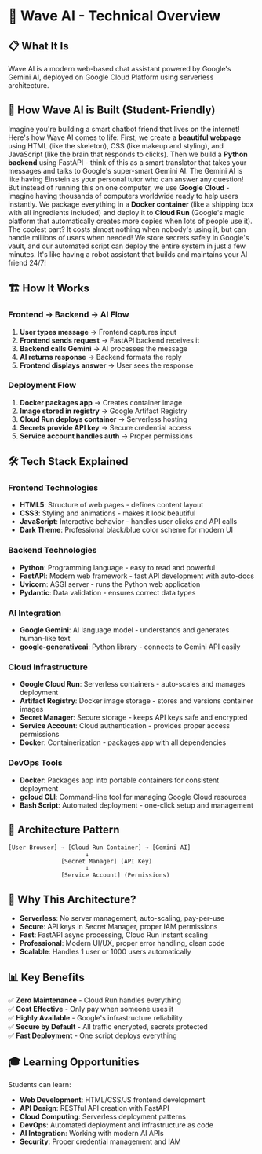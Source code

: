 # 🌊 Wave AI - Technical Overview

## 📋 What It Is
Wave AI is a modern web-based chat assistant powered by Google's Gemini AI, deployed on Google Cloud Platform using serverless architecture.

## 🎯 How Wave AI is Built (Student-Friendly)

Imagine you're building a smart chatbot friend that lives on the internet! Here's how Wave AI comes to life: First, we create a **beautiful webpage** using HTML (like the skeleton), CSS (like makeup and styling), and JavaScript (like the brain that responds to clicks). Then we build a **Python backend** using FastAPI - think of this as a smart translator that takes your messages and talks to Google's super-smart Gemini AI. The Gemini AI is like having Einstein as your personal tutor who can answer any question! But instead of running this on one computer, we use **Google Cloud** - imagine having thousands of computers worldwide ready to help users instantly. We package everything in a **Docker container** (like a shipping box with all ingredients included) and deploy it to **Cloud Run** (Google's magic platform that automatically creates more copies when lots of people use it). The coolest part? It costs almost nothing when nobody's using it, but can handle millions of users when needed! We store secrets safely in Google's vault, and our automated script can deploy the entire system in just a few minutes. It's like having a robot assistant that builds and maintains your AI friend 24/7!

## 🏗️ How It Works

### Frontend → Backend → AI Flow
1. **User types message** → Frontend captures input
2. **Frontend sends request** → FastAPI backend receives it  
3. **Backend calls Gemini** → AI processes the message
4. **AI returns response** → Backend formats the reply
5. **Frontend displays answer** → User sees the response

### Deployment Flow
1. **Docker packages app** → Creates container image
2. **Image stored in registry** → Google Artifact Registry  
3. **Cloud Run deploys container** → Serverless hosting
4. **Secrets provide API key** → Secure credential access
5. **Service account handles auth** → Proper permissions

## 🛠️ Tech Stack Explained

### **Frontend Technologies**
- **HTML5**: Structure of web pages - defines content layout
- **CSS3**: Styling and animations - makes it look beautiful  
- **JavaScript**: Interactive behavior - handles user clicks and API calls
- **Dark Theme**: Professional black/blue color scheme for modern UI

### **Backend Technologies**  
- **Python**: Programming language - easy to read and powerful
- **FastAPI**: Modern web framework - fast API development with auto-docs
- **Uvicorn**: ASGI server - runs the Python web application
- **Pydantic**: Data validation - ensures correct data types

### **AI Integration**
- **Google Gemini**: AI language model - understands and generates human-like text
- **google-generativeai**: Python library - connects to Gemini API easily

### **Cloud Infrastructure**
- **Google Cloud Run**: Serverless containers - auto-scales and manages deployment
- **Artifact Registry**: Docker image storage - stores and versions container images  
- **Secret Manager**: Secure storage - keeps API keys safe and encrypted
- **Service Account**: Cloud authentication - provides proper access permissions
- **Docker**: Containerization - packages app with all dependencies

### **DevOps Tools**
- **Docker**: Packages app into portable containers for consistent deployment
- **gcloud CLI**: Command-line tool for managing Google Cloud resources
- **Bash Script**: Automated deployment - one-click setup and management

## 🔄 Architecture Pattern

```
[User Browser] → [Cloud Run Container] → [Gemini AI]
                      ↓
               [Secret Manager] (API Key)
                      ↓  
               [Service Account] (Permissions)
```

## 🚀 Why This Architecture?

- **Serverless**: No server management, auto-scaling, pay-per-use
- **Secure**: API keys in Secret Manager, proper IAM permissions  
- **Fast**: FastAPI async processing, Cloud Run instant scaling
- **Professional**: Modern UI/UX, proper error handling, clean code
- **Scalable**: Handles 1 user or 1000 users automatically

## 📊 Key Benefits

✅ **Zero Maintenance** - Cloud Run handles everything  
✅ **Cost Effective** - Only pay when someone uses it  
✅ **Highly Available** - Google's infrastructure reliability  
✅ **Secure by Default** - All traffic encrypted, secrets protected  
✅ **Fast Deployment** - One script deploys everything  

## 🎓 Learning Opportunities

Students can learn:
- **Web Development**: HTML/CSS/JS frontend development
- **API Design**: RESTful API creation with FastAPI  
- **Cloud Computing**: Serverless deployment patterns
- **DevOps**: Automated deployment and infrastructure as code
- **AI Integration**: Working with modern AI APIs
- **Security**: Proper credential management and IAM

